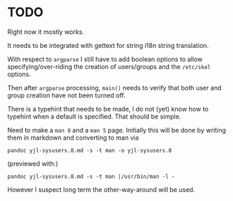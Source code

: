 TODO
====

Right now it mostly works.

It needs to be integrated with gettext for string i18n string
translation.

With respect to `argparse` I still have to add boolean options to
allow specifying/over-riding the creation of users/groups and the
`/etc/skel` options.

Then after `argparse` processing, `main()` needs to verify that both
user and group creation have not been turned off.

There is a typehint that needs to be made, I do not (yet) know how to
typehint when a default is specified. That should be simple.

Need to make a `man 8` and a `man 5` page. Initially this will be
done by writing them in markdown and converting to man via

    pandoc yjl-sysusers.8.md -s -t man -o yjl-sysusers.8

(previewed with:)

    pandoc yjl-sysusers.8.md -s -t man |/usr/bin/man -l -

However I suspect long term the other-way-around will be used. 
